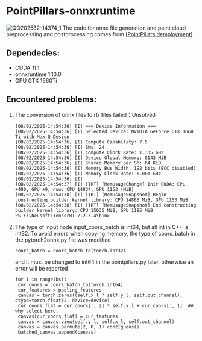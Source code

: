 # PointPillars-onnxruntime
![QQ202582-14374_1](https://github.com/user-attachments/assets/cb96779f-48ec-4cc4-9ac3-a6a15c4626c3)
The code for onnx file generation and point cloud preprocessing and postprocessing comes from [[PointPillars demployment](https://github.com/zhulf0804/PointPillars/tree/feature/deployment)].

## Dependecies:
- CUDA 11.1
- onnxruntime 1.10.0
- GPU GTX 1660Ti

## Encountered problems:
1. The conversion of onnx files to rtr files failed：Unsolved
    ```
    [08/02/2025-14:54:36] [I] === Device Information ===
    [08/02/2025-14:54:36] [I] Selected Device: NVIDIA GeForce GTX 1660 Ti with Max-Q Design
    [08/02/2025-14:54:36] [I] Compute Capability: 7.5
    [08/02/2025-14:54:36] [I] SMs: 24
    [08/02/2025-14:54:36] [I] Compute Clock Rate: 1.335 GHz
    [08/02/2025-14:54:36] [I] Device Global Memory: 6143 MiB
    [08/02/2025-14:54:36] [I] Shared Memory per SM: 64 KiB
    [08/02/2025-14:54:36] [I] Memory Bus Width: 192 bits (ECC disabled)  
    [08/02/2025-14:54:36] [I] Memory Clock Rate: 6.001 GHz
    [08/02/2025-14:54:36] [I]
    [08/02/2025-14:54:37] [I] [TRT] [MemUsageChange] Init CUDA: CPU +480, GPU +0, now: CPU 14834, GPU 1153 (MiB)
    [08/02/2025-14:54:38] [I] [TRT] [MemUsageSnapshot] Begin constructing builder kernel library: CPU 14865 MiB, GPU 1153 MiB
    [08/02/2025-14:54:38] [I] [TRT] [MemUsageSnapshot] End constructing builder kernel library: CPU 15035 MiB, GPU 1185 MiB
    PS F:\Neusoft\TensorRT-7.2.3.4\bin>
    ```
2. The type of input node input_coors_batch is int64, but all int in C++ is int32. To avoid errors when copying memory, the type of coors_batch in the pytorch2onnx.py file was modified
   ```
   coors_batch = coors_batch.to(torch.int32)
   ```
   and it must be changed to int64 in the pointpillars.py later, otherwise an error will be reported
   ```
   for i in range(bs):
    cur_coors = coors_batch.to(torch.int64)
    cur_features = pooling_features
    canvas = torch.zeros((self.x_l * self.y_l, self.out_channel), dtype=torch.float32, device=device)
    cur_coors_flat = cur_coors[:, 2] * self.x_l + cur_coors[:, 1]  ## why select here.
    canvas[cur_coors_flat] = cur_features
    canvas = canvas.view(self.y_l, self.x_l, self.out_channel)
    canvas = canvas.permute(2, 0, 1).contiguous()
    batched_canvas.append(canvas)
   ```
